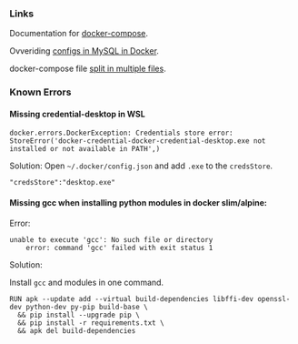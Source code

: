 ### Links

Documentation for [docker-compose](https://docs.docker.com/compose/compose-file/).

Ovveriding [configs in MySQL in Docker](https://webapplicationconsultant.com/docker/how-to-override-mysql-config-in-docker/).

docker-compose file [split in multiple files](https://medium.com/vteam/configure-docker-project-for-different-environments-using-docker-compose-3-bfbef37d951c).



### Known Errors

#### Missing credential-desktop in WSL

`docker.errors.DockerException: Credentials store error: StoreError('docker-credential-docker-credential-desktop.exe not installed or not available in PATH',)`

Solution:
Open `~/.docker/config.json` and add `.exe` to the `credsStore`.
```
"credsStore":"desktop.exe"
```


#### Missing gcc when installing python modules in docker slim/alpine:

Error:
```
unable to execute 'gcc': No such file or directory
    error: command 'gcc' failed with exit status 1
```
Solution:

Install `gcc` and modules in one command.

```
RUN apk --update add --virtual build-dependencies libffi-dev openssl-dev python-dev py-pip build-base \
  && pip install --upgrade pip \
  && pip install -r requirements.txt \
  && apk del build-dependencies
```
